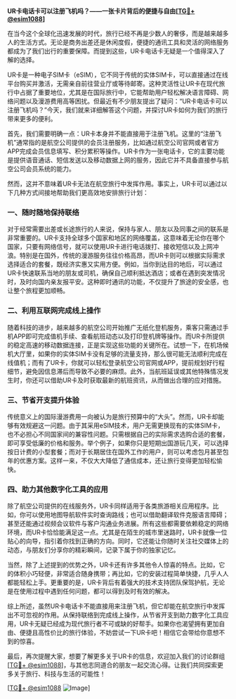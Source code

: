 **UR卡电话卡可以注册飞机吗？——一张卡片背后的便捷与自由[[TG💪+ @esim1088](https://t.me/s/esim1088)]**

在当今这个全球化迅速发展的时代，旅行已经不再是少数人的奢侈，而是越来越多人的生活方式。无论是商务出差还是休闲度假，便捷的通讯工具和灵活的网络服务都成为了我们出行的重要保障。而提到这些，UR卡电话卡无疑是一个值得深入了解的选择。

UR卡是一种电子SIM卡（eSIM），它不同于传统的实体SIM卡，可以直接通过在线平台购买并激活，无需亲自前往营业厅或等待邮寄。这种灵活性让UR卡在现代旅行中占据了重要地位，尤其是在国际旅行中，它能帮助用户轻松解决语言障碍、网络问题以及漫游费用高等困扰。但最近有不少朋友提出了疑问：“UR卡电话卡可以注册飞机吗？”今天，我们就来详细解答这个问题，并探讨UR卡如何为我们的旅行带来更多的便利。

首先，我们需要明确一点：UR卡本身并不能直接用于注册飞机。这里的“注册飞机”通常指的是航空公司提供的会员注册服务，比如通过航空公司官网或者官方APP完成会员信息填写、积分累积等操作。UR卡作为一张电话卡，它的主要功能是提供语音通话、短信发送以及移动数据上网的服务，因此它并不具备直接参与航空公司会员系统的能力。

然而，这并不意味着UR卡无法在航空旅行中发挥作用。事实上，UR卡可以通过以下几种方式间接地帮助我们更高效地安排旅行计划：

### 一、随时随地保持联络

对于经常需要出差或长途旅行的人来说，保持与家人、朋友以及同事之间的联系是非常重要的。UR卡支持全球多个国家和地区的网络覆盖，这意味着无论你在哪个国家，只要有网络信号，就可以使用UR卡进行电话拨打、接收短信以及上网冲浪。特别是在国外，传统的漫游服务往往价格高昂，而UR卡则可以根据实际需求选择适合的套餐，既经济实惠又实用方便。例如，当你到达目的地后，可以通过UR卡快速联系当地的朋友或司机，确保自己顺利抵达酒店；或者在遇到突发情况时，及时向国内亲友报平安。这种即时通讯的功能，不仅提升了旅途的安全感，也让整个旅程更加顺畅。

### 二、利用互联网完成线上操作

随着科技的进步，越来越多的航空公司开始推广无纸化登机服务，乘客只需通过手机APP即可完成值机手续、查看航班动态以及打印登机牌等操作。而UR卡所提供的稳定高速的移动数据连接，正是实现这些功能的关键所在。试想一下，在机场候机大厅里，如果你的实体SIM卡没有足够的流量支持，那么很可能无法顺利完成在线值机；而有了UR卡，你就可以轻松登录航空公司官网或APP，提前规划好行程细节，避免因信息滞后而导致不必要的麻烦。此外，当航班延误或其他特殊情况发生时，你还可以借助UR卡及时获取最新的航班资讯，从而做出合理的应对措施。

### 三、节省开支提升体验

传统意义上的国际漫游费用一向被认为是旅行预算中的“大头”。然而，UR卡却能够有效规避这一问题。由于其采用eSIM技术，用户无需更换现有的实体SIM卡，也不必担心不同国家间的兼容性问题。只需根据自己的实际需求选购合适的套餐，即可享受低廉的价格和服务。举个例子，如果你只是短期出国游玩几天，可以选择按日计费的小型套餐；而对于长期居住在国外工作的用户，则可以考虑包月甚至包年的优惠方案。这样一来，不仅大大降低了通信成本，还让旅行变得更加轻松愉快。

### 四、助力其他数字化工具的应用

除了航空公司提供的在线服务外，UR卡同样适用于各类旅游相关应用程序。比如，你可以使用地图导航软件实时查询路线；也可以借助翻译软件克服语言障碍；甚至还能通过视频会议软件与客户沟通业务进展。所有这些都需要依赖稳定的网络环境，而UR卡恰恰能满足这一点。尤其是在陌生的城市里迷路时，UR卡就像一位贴心的向导，指引着你找到正确的方向。同时，它还能让你随时关注社交媒体上的动态，与朋友们分享你的精彩瞬间，记录下属于你的独家记忆。

当然，除了上述提到的优势之外，UR卡还有许多其他令人惊喜的特点。比如，它的体积小巧轻便，非常适合随身携带；再比如，它的安装过程简单快捷，几乎人人都能轻松上手。更重要的是，UR卡背后有着强大的技术支持团队保驾护航，无论是在使用过程中遇到任何问题，都可以得到及时有效的解决。

综上所述，虽然UR卡电话卡不能直接用来注册飞机，但它却能在航空旅行中发挥出不可忽视的作用。从保持联络到完成线上操作，从节省开支到助力数字化工具应用，UR卡无疑已经成为现代旅行者不可或缺的好帮手。如果你也渴望拥有更加自由、便捷且高性价比的旅行体验，不妨尝试一下UR卡吧！相信它会带给你意想不到的惊喜。

最后，再次提醒大家，想要了解更多关于UR卡的信息，欢迎加入我们的讨论群组[[TG💪+ @esim1088](https://t.me/s/esim1088)]，与其他志同道合的朋友一起交流心得。让我们共同探索更多关于旅行、科技与生活的可能性！

[[TG💪+ @esim1088](https://t.me/s/esim1088) ![Image](https://i.postimg.cc/4NQfJmqS/Snipaste-2025-05-13-00-14-12.png)]